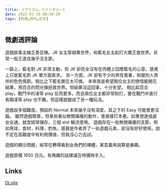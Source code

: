 ```yaml
---
title: 《プリズム☆ファンタジー》
date: 2022-01-28 08:50:29
tags: [色情,RPG,日文]
---
```

## 微劇透評論

遊戲故事主線乏善足陳。JK 女主穿越異世界，和藍毛女主起打大魔王救世界。非常一般王道且幾乎沒支節。

一路上，藍毛對 JK 非常主動，但 JK 卻完全沒有在肉體上回應藍毛的心意，感覺上只是藍毛對 JK 單方面索求。
另一方面，JK 卻有不少向男性賣春，和搶別人男伴的色色情節。相比之下藍毛實在太可憐。
本來我是希望兩位女主的戀情能開花結果，用百合的閃光彈拯救世界。但結果沒這回事，十分失望。
相比起百合 play，戰鬥中的凌辱 play 反而更多。而且兩位女主都非常耐打，要在戰鬥中進行長期凌辱 play 也不難。但這樣就變成了另一種玩法。

遊戲設多個難度。預設的 Normal 本來幾乎沒有深度，其之下的 Easy 可能會更沒腦。
雖然遊戲簡單，但某些看似無關痛癢的動作，會直接打本壘。如果想達成處女全通，就宜經常儲存，三個 slot 輪流使用。
遊戲存在一些無關痛癢的支節，例如黑球，食材，料理，釣魚。感覺是作者弄了一些遊戲元素，卻沒有好好使用。說不定在高難度中有利用價值，但我沒心力去試。

遊戲的顯示問題，經常在轉場看到女角們的裸體，某意義來說算是樂趣。

遊戲原價 1650 日元。有興趣的話建議在特價時手入。

## Links

[DLsite](https://www.dlsite.com/maniax/work/=/product_id/RJ310856.html)
